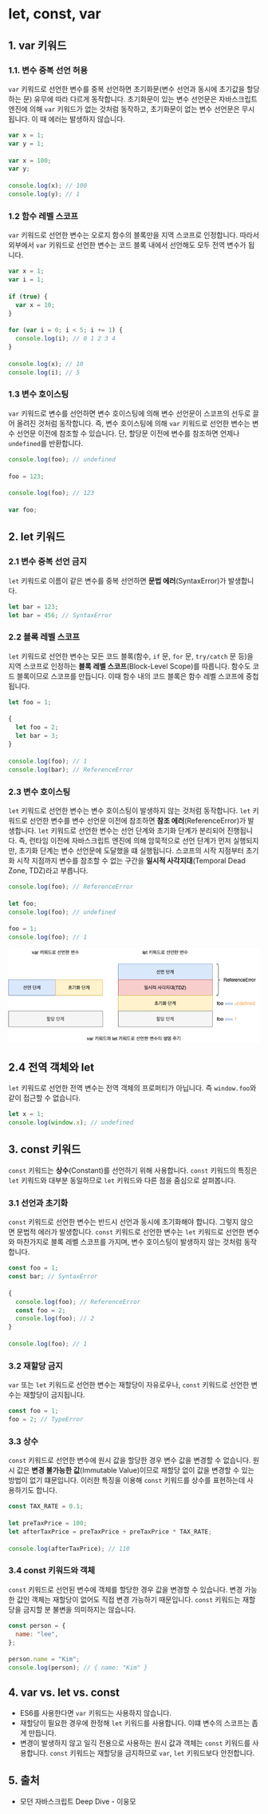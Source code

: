 # let, const, var

## 1. var 키워드

### 1.1. 변수 중복 선언 허용

`var` 키워드로 선언한 변수를 중복 선언하면 초기화문(변수 선언과 동시에 초기값을 할당하는 문) 유무에 따라 다르게 동작합니다. 초기화문이 있는 변수 선언문은 자바스크립트 엔진에 의해 `var` 키워드가 없는 것처럼 동작하고, 초기화문이 없는 변수 선언문은 무시됩니다. 이 때 에러는 발생하지 않습니다.

```javascript
var x = 1;
var y = 1;

var x = 100;
var y;

console.log(x); // 100
console.log(y); // 1
```

### 1.2 함수 레벨 스코프

`var` 키워드로 선언한 변수는 오로지 함수의 블록만을 지역 스코프로 인정합니다. 따라서 외부에서 `var` 키워드로 선언한 변수는 코드 블록 내에서 선언해도 모두 전역 변수가 됩니다.

```javascript
var x = 1;
var i = 1;

if (true) {
  var x = 10;
}

for (var i = 0; i < 5; i += 1) {
  console.log(i); // 0 1 2 3 4
}

console.log(x); // 10
console.log(i); // 5
```

### 1.3 변수 호이스팅

`var` 키워드로 변수를 선언하면 변수 호이스팅에 의해 변수 선언문이 스코프의 선두로 끌어 올려진 것처럼 동작합니다. 즉, 변수 호이스팅에 의해 `var` 키워드로 선언한 변수는 변수 선언문 이전에 참조할 수 있습니다. 단, 할당문 이전에 변수를 참조하면 언제나 `undefined`를 반환합니다.

```javascript
console.log(foo); // undefined

foo = 123;

console.log(foo); // 123

var foo;
```

## 2. let 키워드

### 2.1 변수 중복 선언 금지

`let` 키워드로 이름이 같은 변수를 중복 선언하면 **문법 에러**(SyntaxError)가 발생합니다.

```javascript
let bar = 123;
let bar = 456; // SyntaxError
```

### 2.2 블록 레벨 스코프

`let` 키워드로 선언한 변수는 모든 코드 블록(함수, `if` 문, `for` 문, `try/catch` 문 등)을 지역 스코프로 인정하는 **블록 레벨 스코프**(Block-Level Scope)를 따릅니다. 함수도 코드 블록이므로 스코프를 만듭니다. 이때 함수 내의 코드 블록은 함수 레벨 스코프에 중첩됩니다.

```javascript
let foo = 1;

{
  let foo = 2;
  let bar = 3;
}

console.log(foo); // 1
console.log(bar); // ReferenceError
```

### 2.3 변수 호이스팅

`let` 키워드로 선언한 변수는 변수 호이스팅이 발생하지 않는 것처럼 동작합니다. `let` 키워드로 선언한 변수를 변수 선언문 이전에 참조하면 **참조 에러**(ReferenceError)가 발생합니다. `let` 키워드로 선언한 변수는 선언 단계와 초기화 단계가 분리되어 진행됩니다. 즉, 런타임 이전에 자바스크립트 엔진에 의해 암묵적으로 선언 단계가 먼저 실행되지만, 초기화 단계는 변수 선언문에 도달했을 떄 실행됩니다. 스코프의 시작 지점부터 초기화 시작 지점까지 변수를 참조할 수 없는 구간을 **일시적 사각지대**(Temporal Dead Zone, TDZ)라고 부릅니다.

```javascript
console.log(foo); // ReferenceError

let foo;
console.log(foo); // undefined

foo = 1;
console.log(foo); // 1
```

![var 키워드와 let 키워드로 선언한 변수의 생명 주기](../_images/javascript-variable01.png)

## 2.4 전역 객체와 let

`let` 키워드로 선언한 전역 변수는 전역 객체의 프로퍼티가 아닙니다. 즉 `window.foo`와 같이 접근할 수 없습니다.

```javascript
let x = 1;
console.log(window.x); // undefined
```

## 3. const 키워드

`const` 키워드는 **상수**(Constant)를 선언하기 위해 사용합니다. `const` 키워드의 특징은 `let` 키워드와 대부분 동일하므로 `let` 키워드와 다른 점을 줌심으로 살펴봅니다.

### 3.1 선언과 초기화

`const` 키워드로 선언한 변수는 반드시 선언과 동시에 초기화해야 합니다. 그렇지 않으면 문법적 에러가 발생합니다. `const` 키워드로 선언한 변수는 `let` 키워드로 선언한 변수와 마찬가지로 블록 레벨 스코프를 가지며, 변수 호이스팅이 발생하지 않는 것처럼 동작합니다.

```javascript
const foo = 1;
const bar; // SyntaxError

{
  console.log(foo); // ReferenceError
  const foo = 2;
  console.log(foo); // 2
}

console.log(foo); // 1
```

### 3.2 재할당 금지

`var` 또는 `let` 키워드로 선언한 변수는 재할당이 자유로우나, `const` 키워드로 선언한 변수는 재할당이 금지됩니다.

```javascript
const foo = 1;
foo = 2; // TypeError
```

### 3.3 상수

`const` 키워드로 선언한 변수에 원시 값을 할당한 경우 변수 값을 변경할 수 없습니다. 원시 값은 **변경 불가능한 값**(Immutable Value)이므로 재할당 없이 값을 변경할 수 있는 방법이 없기 떄문입니다. 이러한 특징을 이용해 `const` 키워드를 상수를 표현하는데 사용하기도 합니다.

```javascript
const TAX_RATE = 0.1;

let preTaxPrice = 100;
let afterTaxPrice = preTaxPrice + preTaxPrice * TAX_RATE;

console.log(afterTaxPrice); // 110
```

### 3.4 const 키워드와 객체

`const` 키워드로 선언된 변수에 객체를 할당한 경우 값을 변경할 수 있습니다. 변경 가능한 값인 객체는 재할당이 없어도 직접 변경 가능하기 때문입니다. `const` 키워드는 재할당을 금지할 분 불변을 의미하지는 않습니다.

```javascript
const person = {
  name: "lee",
};

person.name = "Kim";
console.log(person); // { name: "Kim" }
```

## 4. var vs. let vs. const

- ES6를 사용한다면 `var` 키워드는 사용하지 않습니다.
- 재할당이 필요한 경우에 한정해 `let` 키워드를 사용합니다. 이떄 변수의 스코프는 좁게 만듭니다.
- 변경이 발생하지 않고 일긱 전용으로 사용하는 원시 값과 객체는 `const` 키워드를 사용합니다. `const` 키워드는 재할당을 금지하므로 `var`, `let` 키워드보다 안전합니다.

## 5. 출처

- 모던 자바스크립트 Deep Dive - 이웅모
